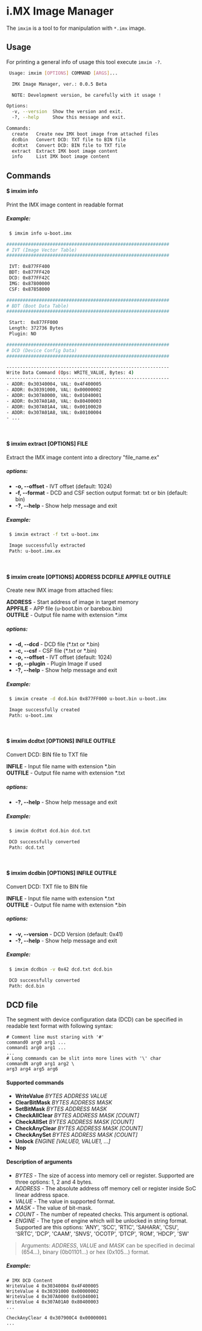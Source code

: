 i.MX Image Manager
=================

The `imxim` is a tool to for manipulation with `*.imx` image.

Usage
-----

For printing a general info of usage this tool execute `imxim -?`.

```sh
 Usage: imxim [OPTIONS] COMMAND [ARGS]...

  IMX Image Manager, ver.: 0.0.5 Beta

  NOTE: Development version, be carefully with it usage !

Options:
  -v, --version  Show the version and exit.
  -?, --help     Show this message and exit.

Commands:
  create   Create new IMX boot image from attached files
  dcdbin   Convert DCD: TXT file to BIN file
  dcdtxt   Convert DCD: BIN file to TXT file
  extract  Extract IMX boot image content
  info     List IMX boot image content
```

## Commands

#### $ imxim info

Print the IMX image content in readable format

##### Example:

```sh
 $ imxim info u-boot.imx

############################################################
# IVT (Image Vector Table)
############################################################

 IVT: 0x877FF400
 BDT: 0x877FF420
 DCD: 0x877FF42C
 IMG: 0x87800000
 CSF: 0x87858000

############################################################
# BDT (Boot Data Table)
############################################################

 Start:  0x877FF000
 Length: 372736 Bytes
 Plugin: NO

############################################################
# DCD (Device Config Data)
############################################################

------------------------------------------------------------
Write Data Command (Ops: WRITE_VALUE, Bytes: 4)
------------------------------------------------------------
- ADDR: 0x30340004, VAL: 0x4F400005
- ADDR: 0x30391000, VAL: 0x00000002
- ADDR: 0x307A0000, VAL: 0x01040001
- ADDR: 0x307A01A0, VAL: 0x80400003
- ADDR: 0x307A01A4, VAL: 0x00100020
- ADDR: 0x307A01A8, VAL: 0x80100004
- ...
```

<br>

#### $ imxim extract [OPTIONS] FILE

Extract the IMX image content into a directory "file_name.ex"

##### options:
* **-o, --offset** - IVT offset (default: 1024)
* **-f, --format** - DCD and CSF section output format: txt or bin (default: bin)
* **-?, --help**   - Show help message and exit

##### Example:

```sh
 $ imxim extract -f txt u-boot.imx

 Image successfully extracted
 Path: u-boot.imx.ex

```

<br>

#### $ imxim create [OPTIONS] ADDRESS DCDFILE APPFILE OUTFILE

Create new IMX image from attached files:

**ADDRESS** - Start address of image in target memory<br>
**APPFILE** - APP file (u-boot.bin or barebox.bin)<br>
**OUTFILE** - Output file name with extension *.imx<br>

##### options:
* **-d, --dcd** - DCD file (*.txt or *.bin)
* **-c, --csf** - CSF file (*.txt or *.bin)
* **-o, --offset** - IVT offset (default: 1024)
* **-p, --plugin** - Plugin Image if used
* **-?, --help** - Show help message and exit

##### Example:

```sh
 $ imxim create -d dcd.bin 0x877FF000 u-boot.bin u-boot.imx

 Image successfully created
 Path: u-boot.imx

```

<br>

#### $ imxim dcdtxt [OPTIONS] INFILE OUTFILE

Convert DCD: BIN file to TXT file

**INFILE** - Input file name with extension *.bin<br>
**OUTFILE** - Output file name with extension *.txt<br>

##### options:
* **-?, --help** - Show help message and exit

##### Example:

```sh
 $ imxim dcdtxt dcd.bin dcd.txt

 DCD successfully converted
 Path: dcd.txt

```

<br>

#### $ imxim dcdbin [OPTIONS] INFILE OUTFILE

Convert DCD: TXT file to BIN file

**INFILE** - Input file name with extension *.txt<br>
**OUTFILE** - Output file name with extension *.bin<br>

##### options:
* **-v, --version** - DCD Version (default: 0x41)
* **-?, --help** - Show help message and exit

##### Example:

```sh
 $ imxim dcdbin -v 0x42 dcd.txt dcd.bin

 DCD successfully converted
 Path: dcd.bin

```


## DCD file

The segment with device configuration data (DCD) can be specified in readable text format with following syntax:

```
# Comment line must staring with '#'
command0 arg0 arg1 ...
command1 arg0 arg1 ...
...
# Long commands can be slit into more lines with '\' char
commandN arg0 arg1 arg2 \
arg3 arg4 arg5 arg6
```


#### Supported commands
* **WriteValue** *BYTES ADDRESS VALUE*
* **ClearBitMask** *BYTES ADDRESS MASK*
* **SetBitMask** *BYTES ADDRESS MASK*
* **CheckAllClear** *BYTES ADDRESS MASK [COUNT]*
* **CheckAllSet** *BYTES ADDRESS MASK [COUNT]*
* **CheckAnyClear** *BYTES ADDRESS MASK [COUNT]*
* **CheckAnySet** *BYTES ADDRESS MASK [COUNT]*
* **Unlock** *ENGINE [VALUE0, VALUE1, ...]*
* **Nop**

#### Description of arguments
* *BYTES* - The size of access into memory cell or register. Supported are three options: 1, 2 and 4 bytes.
* *ADDRESS* - The absolute address off memory cell or register inside SoC linear address space.
* *VALUE* - The value in supported format.
* *MASK* - The value of bit-mask.
* *COUNT* - The number of repeated checks. This argument is optional.
* *ENGINE* - The type of engine which will be unlocked in string format. Supported are this options: 'ANY', 'SCC', 'RTIC', 'SAHARA', 'CSU', 'SRTC', 'DCP', 'CAAM', 'SNVS', 'OCOTP', 'DTCP', 'ROM', 'HDCP', 'SW'

> Arguments: *ADDRESS*, *VALUE* and *MASK* can be specified in decimal (654...), binary (0b01101...) or hex (0x105...) format.

##### Example:
```
# IMX DCD Content
WriteValue 4 0x30340004 0x4F400005
WriteValue 4 0x30391000 0x00000002
WriteValue 4 0x307A0000 0x01040001
WriteValue 4 0x307A01A0 0x80400003
... 

CheckAnyClear 4 0x307900C4 0x00000001
... 

```